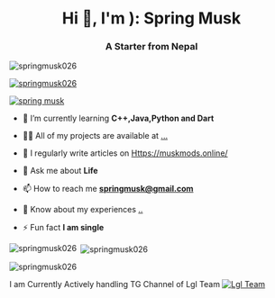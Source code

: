 <h1 align="center">Hi 👋, I'm ): Spring Musk</h1>
<h3 align="center">A Starter from Nepal</h3>

<p align="left"> <img src="https://komarev.com/ghpvc/?username=springmusk026&label=Profile%20views&color=0e75b6&style=flat" alt="springmusk026" /> </p>

<p align="left"> <a href="https://github.com/ryo-ma/github-profile-trophy"><img src="https://github-profile-trophy.vercel.app/?username=springmusk026" alt="springmusk026" /></a> </p>

<p align="left"> <a href="https://twitter.com/spring musk" target="blank"><img src="https://img.shields.io/twitter/follow/spring musk?logo=twitter&style=for-the-badge" alt="spring musk" /></a> </p>

- 🌱 I’m currently learning **C++,Java,Python and Dart**

- 👨‍💻 All of my projects are available at [...](...)

- 📝 I regularly write articles on [Https://muskmods.online/](Https://muskmods.online/)

- 💬 Ask me about **Life**

- 📫 How to reach me **springmusk@gmail.com**

- 📄 Know about my experiences [..](..)

- ⚡ Fun fact **I am single**

<p><img align="left" src="https://github-readme-stats.vercel.app/api/top-langs?username=springmusk026&show_icons=true&locale=en&layout=compact" alt="springmusk026" /></p>

<p>&nbsp;<img align="center" src="https://github-readme-stats.vercel.app/api?username=springmusk026&show_icons=true&locale=en" alt="springmusk026" /></p>

<p><img align="center" src="https://github-readme-streak-stats.herokuapp.com/?user=springmusk026&" alt="springmusk026" /></p>

<p>I am Currently Actively handling TG Channel of Lgl Team <a href="https://github.com/LGLTeam" target="blank"><img src="https://icons.getbootstrap.com/icons/telegram/" alt="Lgl Team" /></p>
